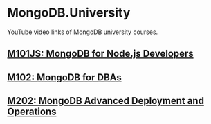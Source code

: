 # MongoDB.University

YouTube video links of MongoDB university courses.

## [M101JS: MongoDB for Node.js Developers](https://github.com/humingchun/MongoDB.University/blob/master/M101JS.MongoDB.for.Node.js.Developers.md)

## [M102: MongoDB for DBAs](https://github.com/humingchun/MongoDB.University/blob/master/M102.MongoDB.for.DBAs.md)

## [M202: MongoDB Advanced Deployment and Operations](https://github.com/humingchun/MongoDB.University/blob/master/M202.MongoDB.Advanced.Deployment.and.Operations.md)